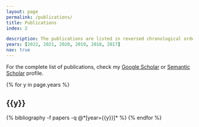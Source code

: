 ```yaml
---
layout: page
permalink: /publications/
title: Publications
index: 2

description: The publications are listed in reversed chronological order.
years: [2022, 2021, 2020, 2019, 2018, 2017]
nav: true
---
```


For the complete list of publications, check my [Google Scholar](https://scholar.google.gr/citations?user=nP81eYkAAAAJ&hl=el&authuser=1) or [Semantic Scholar](https://www.semanticscholar.org/author/Christos-Baziotis/40928701?sort=total-citations) profile.

<div class="publications">

{% for y in page.years %}
  <h2 class="year">{{y}}</h2>
  {% bibliography -f papers -q @*[year={{y}}]* %}
{% endfor %}

</div>
